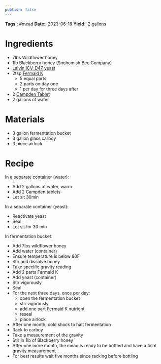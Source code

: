 ```yaml
---
publish: false
---
```

**Tags**:: #mead 
**Date**:: 2023-06-18
**Yield**:: 2 gallons

# Ingredients
- 7lbs Wildflower honey
- 1lb Blackberry honey (Snohomish Bee Company)
- [Lalvin ICV-D47 yeast](https://www.amazon.com/Lalvin-D-47-Wine-Yeast-Pack/dp/B0080XSES4/ref=asc_df_B0080XSES4?tag=bngsmtphsnus-20&linkCode=df0&hvadid=80401905901884&hvnetw=s&hvqmt=e&hvbmt=be&hvdev=c&hvlocint=&hvlocphy=&hvtargid=pla-4584001431745833&psc=1)
- 2tsp [Fermaid K](https://www.amazon.com/Fermaid-Yeast-Nutrient-Kombucha-Distributors/dp/B0BQ5DBH8Y/ref=sr_1_4?crid=TZL03JNR2WF3&keywords=fermaid+k&qid=1686941332&rdc=1&sprefix=fermaid+%2Caps%2C172&sr=8-4)
	- 5 equal parts
	- 2 parts on day one
	- 1 per day for three days after
- 2 [Campden Tablet](https://www.amazon.com/North-Mountain-Supply-Potassium-Metabisulfite/dp/B0856PW8RN/ref=sr_1_2?keywords=campden+tablets&qid=1686941392&sprefix=campden+ta%2Caps%2C155&sr=8-2)
- 2 gallons of water

# Materials
- 3 gallon fermentation bucket
- 3 gallon glass carboy
- 3 piece airlock

# Recipe
In a separate container (water):
- Add 2 gallons of water, warm
- Add 2 Campden tablets
- Let sit 30min

In a separate container (yeast):
- Reactivate yeast
- Seal
- Let sit for 30 min

In fermentation bucket:
- Add 7lbs wildflower honey
- Add water (container)
- Ensure temperature is below 80F
- Stir and dissolve honey
- Take specific gravity reading
- Add 2 parts Fermaid K
- Add yeast (container)
- Stir vigorously
- Seal
- For the next three days, once per day:
	- open the fermentation bucket
	- stir vigorously
	- add one part Fermaid K nutrient
	- reseal
	- place airlock
- After one month, cold shock to halt fermentation
- Rack to carboy
- Take a measurement of the gravity
- Stir in 1lb of Blackberry honey
- After one more month, the mead is ready to be bottled and have a final gravity measurement
- For best results wait five months since racking before bottling